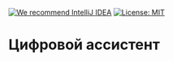 [![We recommend IntelliJ IDEA](https://www.elegantobjects.org/intellij-idea.svg)](https://www.jetbrains.com/idea/)
[![License: MIT](https://img.shields.io/badge/License-MIT-yellow.svg)](https://opensource.org/licenses/MIT)
# Цифровой ассистент